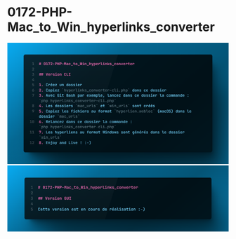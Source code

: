 # 0172-PHP-Mac_to_Win_hyperlinks_converter

![banner-1](./banner-1.png)
![banner-2](./banner-2.png)

